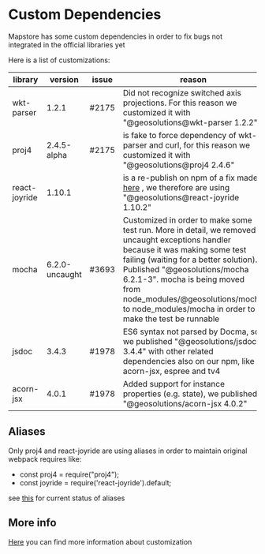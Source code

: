 # Custom Dependencies
Mapstore has some custom dependencies in order to fix bugs not integrated in the official libraries yet

Here is a list of customizations:

| library | version | issue | reason | github |
|---|---|---|---|---|
| wkt-parser | 1.2.1 | #2175 | Did not recognize switched axis projections. For this reason we customized it with "@geosolutions@wkt-parser 1.2.2" | https://github.com/geosolutions-it/wkt-parser/tree/release |
| proj4 | 2.4.5-alpha | #2175 | is fake to force dependency of wkt-parser and curl, for this reason we customized it with "@geosolutions@proj4 2.4.6" | https://github.com/geosolutions-it/proj4js/tree/release_2.4.6 |
| react-joyride | 1.10.1 |  | is a re-publish on npm of a fix made [here](https://github.com/ddeath/react-joyride/tree/fixed-positioning-and-overlay) , we therefore are using "@geosolutions@react-joyride 1.10.2" | https://github.com/geosolutions-it/react-joyride/tree/release |
| mocha | 6.2.0-uncaught | #3693 | Customized in order to make some test run. More in detail, we removed uncaught exceptions handler because it was making some test failing (waiting for a better solution). Published "@geosolutions/mocha 6.2.1-3". mocha is being moved from node_modules/@geosolutions/mocha to node_modules/mocha in order to make the test be runnable | https://github.com/geosolutions-it/mocha/tree/release_v6.2.1 |
| jsdoc | 3.4.3 | #1978 | ES6 syntax not parsed by Docma, so we published "@geosolutions/jsdoc 3.4.4" with other related dependencies also on our npm, like acorn-jsx, espree and tv4 | https://github.com/geosolutions-it/jsdoc/tree/release |
| acorn-jsx | 4.0.1 | #1978 | Added support for instance properties (e.g. state), we published "@geosolutions/acorn-jsx 4.0.2" | https://github.com/geosolutions-it/acorn-jsx/tree/release |


## Aliases
Only proj4 and react-joyride are using aliases in order to maintain original webpack requires like:
- const proj4 = require("proj4");
- const joyride = require('react-joyride').default;

see [this](https://github.com/geosolutions-it/MapStore2/blob/master/build/buildConfig.js#L82) for current status of aliases

## More info
[Here](https://github.com/geosolutions-it/MapStore2/issues/4569) you can find more information about customization

